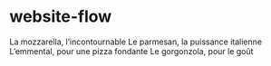# website-flow
La mozzarella, l’incontournable
Le parmesan, la puissance italienne
L’emmental, pour une pizza fondante
Le gorgonzola, pour le goût
